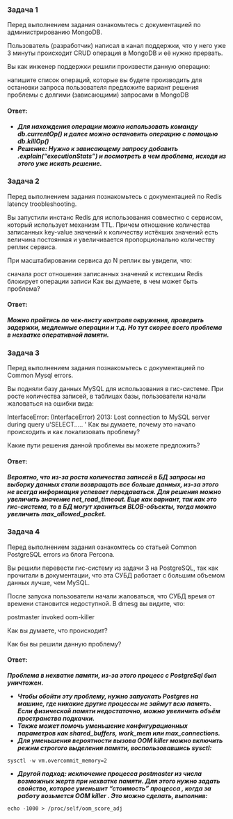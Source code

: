 ### Задача 1
Перед выполнением задания ознакомьтесь с документацией по администрированию MongoDB.

Пользователь (разработчик) написал в канал поддержки, что у него уже 3 минуты происходит CRUD операция в MongoDB и её нужно прервать.

Вы как инженер поддержки решили произвести данную операцию:

напишите список операций, которые вы будете производить для остановки запроса пользователя
предложите вариант решения проблемы с долгими (зависающими) запросами в MongoDB
#### Ответ:
* **_Для нахождения операции можно использовать команду db.currentOp() и далее можно остановить операцию с помощью db.killOp()_**
* **_Решение: Нужно к зависающему запросу добавить .explain(“executionStats”)  и посмотреть в чем проблема, исходя из этого уже искать решение._**

### Задача 2
Перед выполнением задания познакомьтесь с документацией по Redis latency troobleshooting.

Вы запустили инстанс Redis для использования совместно с сервисом, который использует механизм TTL. Причем отношение количества записанных key-value значений к количеству истёкших значений есть величина постоянная и увеличивается пропорционально количеству реплик сервиса.

При масштабировании сервиса до N реплик вы увидели, что:

сначала рост отношения записанных значений к истекшим
Redis блокирует операции записи
Как вы думаете, в чем может быть проблема?
#### Ответ:
**_Можно пройтись по чек-листу контроля окружения, проверить задержки, медленные операции и т.д. Но тут скорее всего проблема в нехватке оперативной памяти._**

### Задача 3
Перед выполнением задания познакомьтесь с документацией по Common Mysql errors.

Вы подняли базу данных MySQL для использования в гис-системе. При росте количества записей, в таблицах базы, пользователи начали жаловаться на ошибки вида:

InterfaceError: (InterfaceError) 2013: Lost connection to MySQL server during query u'SELECT..... '
Как вы думаете, почему это начало происходить и как локализовать проблему?

Какие пути решения данной проблемы вы можете предложить?
#### Ответ:
**_Вероятно, что из-за роста количества записей в БД запросы на выборку данных стали возвращать все больше данных, из-за этого не всегда информация успевает передаваться. Для решения можно увеличить значение net_read_timeout. Еще как вариант, так как это гис-система, то в БД могут храниться BLOB-объекты, тогда можно увеличить max_allowed_packet._**

### Задача 4
Перед выполнением задания ознакомтесь со статьей Common PostgreSQL errors из блога Percona.

Вы решили перевести гис-систему из задачи 3 на PostgreSQL, так как прочитали в документации, что эта СУБД работает с большим объемом данных лучше, чем MySQL.

После запуска пользователи начали жаловаться, что СУБД время от времени становится недоступной. В dmesg вы видите, что:

postmaster invoked oom-killer

Как вы думаете, что происходит?

Как бы вы решили данную проблему?
#### Ответ:
**_Проблема в нехватке памяти, из-за этого процесс с PostgreSql был уничтожен._**

* **_Чтобы обойти эту проблему, нужно  запускать Postgres на машине, где никакие другие процессы не займут всю память. Если физической памяти недостаточно, можно увеличить объём пространства подкачки._**
* **_Также может помочь уменьшение конфигурационных параметров как  shared_buffers, work_mem или  max_connections._**
* **_Для уменьшения вероятности вызова OOM killer можно включить режим строгого выделения памяти, воспользовавшись sysctl:_**
```
sysctl -w vm.overcommit_memory=2
```
* **_Другой подход:  исключение процесса postmaster из числа возможных жертв при нехватке памяти. Для этого нужно задать свойство, которое уменьшит “стоимость” процесса , когда за работу возьмется OOM killer . Это можно сделать, выполнив:_**
```
echo -1000 > /proc/self/oom_score_adj
```